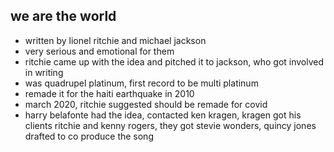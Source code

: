## we are the world
- written by lionel ritchie and michael jackson
- very serious and emotional for them
- ritchie came up with the idea and pitched it to jackson, who got involved in writing
- was quadrupel platinum, first record to be multi platinum 
- remade it for the haiti earthquake in 2010
- march 2020, ritchie suggested should be remade for covid
- harry belafonte had the idea, contacted ken kragen, kragen got his clients ritchie and kenny rogers, they got stevie wonders, quincy jones drafted to co produce the song